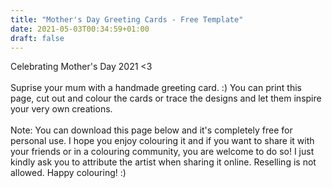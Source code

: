 ```yaml
---
title: "Mother's Day Greeting Cards - Free Template"
date: 2021-05-03T00:34:59+01:00
draft: false
---
```

Celebrating Mother's Day 2021 <3
\
\
Suprise your mum with a handmade greeting card. :) You can print this page, cut out and colour the cards or trace the designs and let them inspire your very own creations. 
\
\
Note: You can download this page below and it's completely free for personal use. I hope you enjoy colouring it and if you want to share it with your friends or in a colouring community, you are welcome to do so! I just kindly ask you to attribute the artist when sharing it online. Reselling is not allowed. Happy colouring! :)